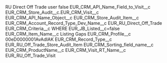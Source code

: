 <?xml version="1.0" encoding="UTF-8"?>
<CustomMetadata xmlns="http://soap.sforce.com/2006/04/metadata" xmlns:xsi="http://www.w3.org/2001/XMLSchema-instance" xmlns:xsd="http://www.w3.org/2001/XMLSchema">
    <label>RU Direct Off Trade user</label>
    <protected>false</protected>
    <values>
        <field>EUR_CRM_API_Name_Field_to_Visit__c</field>
        <value xsi:type="xsd:string">EUR_CRM_Store_Audit__c.EUR_CRM_Visit__c</value>
    </values>
    <values>
        <field>EUR_CRM_API_Name_Object__c</field>
        <value xsi:type="xsd:string">EUR_CRM_Store_Audit_Item__c</value>
    </values>
    <values>
        <field>EUR_CRM_Account_Record_Type_Dev_Name__c</field>
        <value xsi:type="xsd:string">EUR_RU_Direct_Off_Trade</value>
    </values>
    <values>
        <field>EUR_CRM_Criteria__c</field>
        <value xsi:type="xsd:string">WHERE EUR_JB_Listed__c=false</value>
    </values>
    <values>
        <field>EUR_CRM_Item_Name__c</field>
        <value xsi:type="xsd:string">Listing Gaps</value>
    </values>
    <values>
        <field>EUR_CRM_Profile__c</field>
        <value xsi:type="xsd:string">00eD0000001AvAdIAK</value>
    </values>
    <values>
        <field>EUR_CRM_Record_Type__c</field>
        <value xsi:type="xsd:string">EUR_RU_Off_Trade_Store_Audit_Item</value>
    </values>
    <values>
        <field>EUR_CRM_Sorting_field_name__c</field>
        <value xsi:type="xsd:string">EUR_CRM_ProductName__c</value>
    </values>
    <values>
        <field>EUR_CRM_Visit_RT_Name__c</field>
        <value xsi:type="xsd:string">EUR_RU_Off_Trade_Visit</value>
    </values>
</CustomMetadata>
